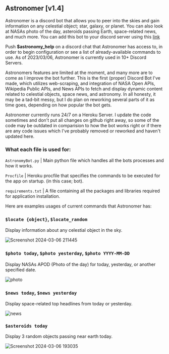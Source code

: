 ## Astronomer [v1.4]

Astronomer is a discord bot that allows you to peer into the skies and gain information on any celestial object; star, galaxy, or planet. You can also look at NASAs photo of the day, asteroids passing Earth, space-related news, and much more. You can add this bot to your discord server using this [link](https://discord.com/oauth2/authorize?client_id=1214283242887319592&permissions=27465313210048&scope=bot)

Push **$astronomy_help** on a discord chat that Astronomer has access to, in order to begin configuration or see a list of already-available commands to use. As of 2023/03/06, Astronomer is currently used in 10+ Discord Servers.

Astronomers features are limited at the moment, and many more are to come as I improve the bot further. This is the first (proper) Discord Bot I've made, which utilizes web-scraping, and integration of NASA Open APIs, Wikipedia Public APIs, and News APIs to fetch and display dynamic content related to celestial objects, space news, and astronomy. In all honesty, it may be a tad-bit messy, but I do plan on reworking several parts of it as time goes, depending on how popular the bot gets.

Astronomer currently runs 24/7 on a Heroku Server. I update the code sometimes and don't put all changes on github right away, so some of the code may be outdated in comparision to how the bot works right or if there are any code issues which I've probably removed or reworked and haven't updated here.

### What each file is used for:

`AstronomyBot.py`  |  Main python file which handles all the bots processes and how it works.
 
`Procfile`         |  Heroku procfile that specifies the commands to be executed for the app on startup. (in this case; bot).
 
`requirements.txt` |  A file containing all the packages and libraries required for application installation. 


Here are examples usages of current commands that Astronomer has: 

### `$locate {object}`, `$locate_random` 
Display information about any celestial object in the sky. 

![Screenshot 2024-03-06 211445](https://github.com/aftwasiq/discord.py-Astronomy-Bot/assets/97777254/4d1701ea-033b-4489-bfee-f6691b80896c)

### `$photo today`, `$photo yesterday`, `$photo YYYY-MM-DD`
Display NASAs APOD (Photo of the day) for today, yesterday, or another specified date.

![photo](https://github.com/aftwasiq/discord.py-Astronomy-Bot/assets/97777254/3d194afa-f05e-4ba5-8a41-d3352331900c)

### `$news today`, `$news yesterday`
Display space-related top headlines from today or yesterday. 

![news](https://github.com/aftwasiq/discord.py-Astronomy-Bot/assets/97777254/40750428-1939-4aa0-a4ef-657d40320e90)

### `$asteroids today` 
Display 3 random objects passing near earth today.

![Screenshot 2024-03-06 193035](https://github.com/aftwasiq/discord.py-Astronomy-Bot/assets/97777254/70224e3f-653d-4760-8237-db4951eeac9f)
